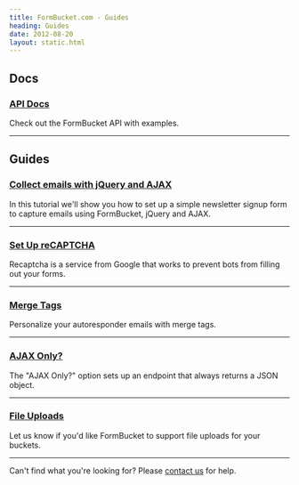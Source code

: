 ```yaml
---
title: FormBucket.com - Guides
heading: Guides
date: 2012-08-20
layout: static.html
---
```


## Docs

### [API Docs](/docs/api)
Check out the FormBucket API with examples.
* * *

## Guides

### [Collect emails with jQuery and AJAX](/guides/collect-emails-for-newsletter-with-jquery-and-ajax)
In this tutorial we'll show you how to set up a simple newsletter signup form to capture emails using FormBucket, jQuery and AJAX.
* * *
### [Set Up reCAPTCHA](/guides/howto-setup-recaptcha)
Recaptcha is a service from Google that works to prevent bots from filling out your forms.
* * *
### [Merge Tags](/guides/merge-tags)
Personalize your autoresponder emails with merge tags.
* * *
### [AJAX Only?](/guides/ajax-only)
The "AJAX Only?" option sets up an endpoint that always returns a JSON object.
* * *
### [File Uploads](/guides/file-uploads)
Let us know if you'd like FormBucket to support file uploads for your buckets.
* * *
Can't find what you're looking for? Please <a href="/contact">contact us</a> for help.
